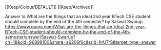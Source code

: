 [[Keep/Colour/DEFAULT]] [[Keep/Archived]] 

Answer to What are the things that an ideal 2nd year BTech CSE student should complete by the end of the 4th semester? by Saswat Swarup https://www.quora.com/What-are-the-things-that-an-ideal-2nd-year-BTech-CSE-student-should-complete-by-the-end-of-the-4th-semester/answer/Saswat-Swarup?ch=18&oid=96898100&share=a6206f6c&srid=hrU7rS&target_type=answer

